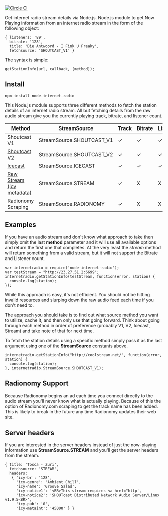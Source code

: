 [![Circle CI](https://circleci.com/gh/gabek/node-internet-radio.svg?style=svg)](https://circleci.com/gh/gabek/node-internet-radio)


Get internet radio stream details via Node.js.
Node.js module to get Now Playing information from an internet radio stream in the form of the following object:

```
{ listeners: '89',
  bitrate: '128',
  title: 'Die Antwoord - I Fink U Freaky',
  fetchsource: 'SHOUTCAST_V1' }
```

The syntax is simple:

```
getStationInfo(url, callback, [method]);
```

## Install
```
npm install node-internet-radio
```

This Node.js module supports three different methods to fetch the station details of an internet radio stream.
All but fetching details from the raw audio stream give you the currently playing track, bitrate, and listener count.

| Method | StreamSource | Track | Bitrate | Listeners | Headers |
| ------ | ------ | -----|------- | ---------- | ---------- |
| Shoutcast V1 | StreamSource.SHOUTCAST_V1 | ✓ | ✓ | ✓ | X |
| [Shoutcast V2](http://wiki.shoutcast.com/wiki/SHOUTcast_DNAS_Server_2_XML_Reponses) | StreamSource.SHOUTCAST_V2 | ✓ | ✓ | ✓ | X |
| [Icecast](http://icecast.org/docs/icecast-2.4.1/server-stats.html) | StreamSource.ICECAST | ✓ | ✓ | ✓ | X |
| [Raw Stream (icy metadata)](http://www.smackfu.com/stuff/programming/shoutcast.html) | StreamSource.STREAM | ✓ | X | X | ✓ |
| Radionomy Scraping | StreamSource.RADIONOMY | ✓ | X | X | X |

## Examples

If you have an audio stream and don't know what approach to take then simply omit the last **method** parameter
and it will use all available options and return the first one that completes.  At the very least the *stream* method
will return something from a valid stream, but it will not support the Bitrate and Listener count.

```
var internetradio = require('node-internet-radio');
var testStream = "http://23.27.51.2:6699";
internetradio.getStationInfo(testStream, function(error, station) {
  console.log(station);
});
```

While this approach is easy, it's not efficient.  You should not be hitting invalid resources and slurping down the raw audio feed each time if you don't need to.

The approach you should take is to find out what source method you want to utilize, cache it, and then only use that going forward.  Think about going through each method in order
of preference (probably V1, V2, Icecast, Stream) and take note of that for next time.

To fetch the station details using a specific method simply pass it as the last argument using one of the **StreamSource** constants above.

```
internetradio.getStationInfo("http://coolstream.net/", function(error, station) {
  console.log(station);
}, internetradio.StreamSource.SHOUTCAST_V1);
```

## Radionomy Support
Because Radionomy begins an ad each time you connect directly to the audio stream you'll never know what is actually playing.
Because of this the option of Radionomy.com scraping to get the track name has been added.  This is likely to break in the future any time
Radionomy updates their web site.

## Server headers
If you are interested in the server headers instead of just the now-playing information use **StreamSource.STREAM** and you'll get the server headers from the stream.

```
{ title: 'Tosca - Zuri',
  fetchsource: 'STREAM',
  headers:
   { 'icy-br': '128',
     'icy-genre': 'Ambient Chill',
     'icy-name': 'Groove Salad',
     'icy-notice1': '<BR>This stream requires <a href="http',
     'icy-notice2': 'SHOUTcast Distributed Network Audio Server/Linux v1.9.5<BR>',
     'icy-pub': '0',
     'icy-metaint': '45000' } }
```
